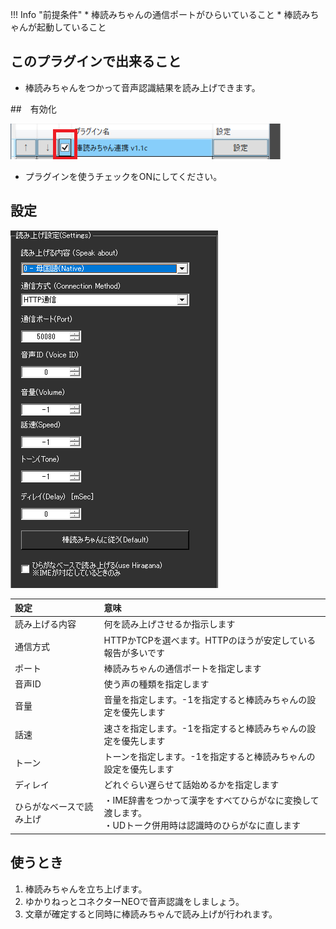 !!! Info "前提条件"
    * 棒読みちゃんの通信ポートがひらいていること
    * 棒読みちゃんが起動していること

## このプラグインで出来ること

* 棒読みちゃんをつかって音声認識結果を読み上げできます。

##　有効化

![棒読み](images/plugin_bouyomi_p1.png)

* プラグインを使うチェックをONにしてください。

## 設定

![棒読み](images/plugin_bouyomi_p2.png)

|設定|意味|
|:--|:---|
|読み上げる内容|何を読み上げさせるか指示します|
|通信方式|HTTPかTCPを選べます。HTTPのほうが安定している報告が多いです|
|ポート|棒読みちゃんの通信ポートを指定します|
|音声ID|使う声の種類を指定します|
|音量|音量を指定します。-1を指定すると棒読みちゃんの設定を優先します|
|話速|速さを指定します。-1を指定すると棒読みちゃんの設定を優先します|
|トーン|トーンを指定します。-1を指定すると棒読みちゃんの設定を優先します|
|ディレイ|どれぐらい遅らせて話始めるかを指定します|
|ひらがなベースで読み上げ|・IME辞書をつかって漢字をすべてひらがなに変換して渡します。<br>・UDトーク併用時は認識時のひらがなに直します|

## 使うとき

1. 棒読みちゃんを立ち上げます。
1. ゆかりねっとコネクターNEOで音声認識をしましょう。
1. 文章が確定すると同時に棒読みちゃんで読み上げが行われます。
